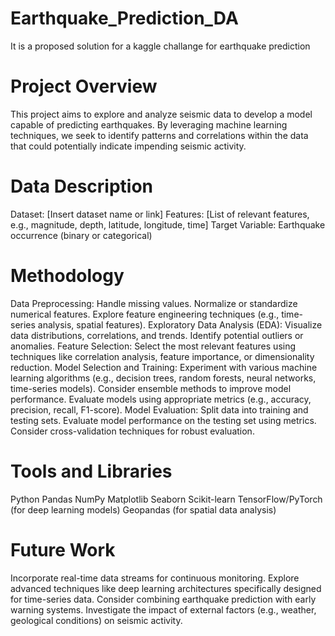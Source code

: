 # Earthquake_Prediction_DA
It is a proposed solution for a kaggle challange for earthquake prediction

# Project Overview
This project aims to explore and analyze seismic data to develop a model capable of predicting earthquakes. By leveraging machine learning techniques, we seek to identify patterns and correlations within the data that could potentially indicate impending seismic activity.

# Data Description
Dataset: [Insert dataset name or link]
Features:
[List of relevant features, e.g., magnitude, depth, latitude, longitude, time]
Target Variable:
Earthquake occurrence (binary or categorical)

# Methodology
Data Preprocessing:
Handle missing values.
Normalize or standardize numerical features.
Explore feature engineering techniques (e.g., time-series analysis, spatial features).
Exploratory Data Analysis (EDA):
Visualize data distributions, correlations, and trends.
Identify potential outliers or anomalies.
Feature Selection:
Select the most relevant features using techniques like correlation analysis, feature importance, or dimensionality reduction.
Model Selection and Training:
Experiment with various machine learning algorithms (e.g., decision trees, random forests, neural networks, time-series models).
Consider ensemble methods to improve model performance.
Evaluate models using appropriate metrics (e.g., accuracy, precision, recall, F1-score).
Model Evaluation:
Split data into training and testing sets.
Evaluate model performance on the testing set using metrics.
Consider cross-validation techniques for robust evaluation.


# Tools and Libraries
Python
Pandas
NumPy
Matplotlib
Seaborn
Scikit-learn
TensorFlow/PyTorch (for deep learning models)
Geopandas (for spatial data analysis)

# Future Work
Incorporate real-time data streams for continuous monitoring.
Explore advanced techniques like deep learning architectures specifically designed for time-series data.
Consider combining earthquake prediction with early warning systems.
Investigate the impact of external factors (e.g., weather, geological conditions) on seismic activity.
